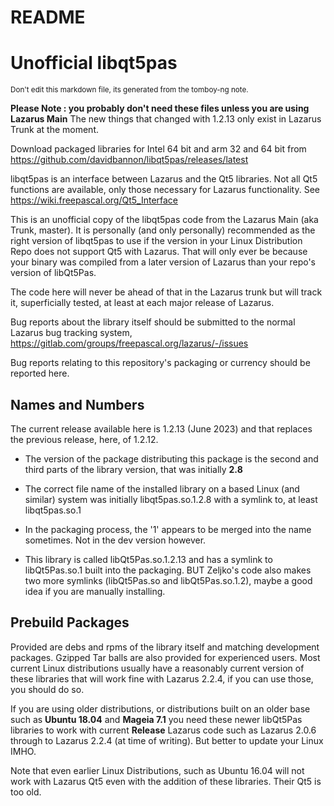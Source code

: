 README
===========



**Unofficial libqt5pas**
========


<sub>Don't edit this markdown file, its generated from the tomboy-ng note.</sub>



**Please Note : you probably don't need these files unless you are using Lazarus Main** The new things that changed with 1.2.13 only exist in Lazarus Trunk at the moment.



Download packaged libraries for Intel 64 bit and arm 32 and 64 bit  from https://github.com/davidbannon/libqt5pas/releases/latest



libqt5pas is an interface between Lazarus and the Qt5 libraries.  Not all Qt5 functions are available, only those necessary for Lazarus functionality. See https://wiki.freepascal.org/Qt5_Interface

This is an unofficial copy of the libqt5pas code from the Lazarus Main (aka Trunk, master). It is personally (and only personally) recommended as the right version of libqt5pas to use if the version in your Linux Distribution Repo does not support Qt5 with Lazarus. That will only ever be because your binary was compiled from a later version of Lazarus than your repo's version of libQt5Pas.



The code here will never be ahead of that in the Lazarus trunk but will track it, superficially tested, at least at each major release of Lazarus.



Bug reports about the library itself should be submitted to the normal Lazarus bug tracking system, https://gitlab.com/groups/freepascal.org/lazarus/-/issues

Bug reports relating to this repository's packaging or currency should be reported here.



**Names and Numbers**
--------


The current release available here is 1.2.13 (June 2023) and that replaces the previous release, here, of 1.2.12.





* The version of the package distributing this package is the second and third parts of the library version, that was initially **2.8**

* The correct file name of the installed library on a based Linux (and similar) system was initially  libqt5pas.so.1.2.8 with a symlink to, at least libqt5pas.so.1

* In the packaging process, the '1' appears to be merged into the name sometimes. Not in the dev version however.

* This library is called libQt5Pas.so.1.2.13 and has a symlink to libQt5Pas.so.1 built into the packaging. BUT Zeljko's code also makes two more symlinks (libQt5Pas.so and libQt5Pas.so.1.2), maybe a good idea if you are manually installing.



**Prebuild Packages**
--------


Provided are debs and rpms of the library itself and matching development packages.  Gzipped Tar balls are also provided for experienced users. Most current Linux distributions usually have a reasonably current version of these libraries that will work fine with Lazarus 2.2.4, if you can use those, you should do so.

If you are using older distributions, or distributions built on an older base such as **Ubuntu 18.04** and **Mageia 7.1** you need these newer libQt5Pas libraries to work with current **Release** Lazarus code such as Lazarus 2.0.6 through to Lazarus 2.2.4 (at time of writing). But better to update your Linux IMHO.



Note that even earlier Linux Distributions, such as Ubuntu 16.04 will not work with Lazarus Qt5 even with the addition of these libraries. Their Qt5 is too old.





